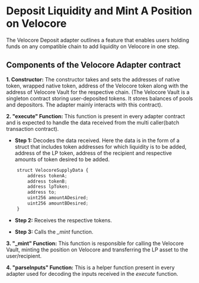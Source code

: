 # Deposit Liquidity and Mint A Position on Velocore

The Velocore Deposit adapter outlines a feature that enables users holding funds on any compatible chain to add liquidity on Velocore in one step.  

## Components of the Velocore Adapter contract

**1. Constructor:** The constructor takes and sets the addresses of native token, wrapped native token, address of the Velocore token along with the address of Velocore Vault for the respective chain. (The Velocore Vault is a singleton contract storing user-deposited tokens. It stores balances of pools and depositors. The adapter mainly interacts with this contract).

**2. "execute" Function:** This function is present in every adapter contract and is expected to handle the data received from the multi caller(batch transaction contract).

- **Step 1:** Decodes the data received. Here the data is in the form of a struct that includes token addresses for which liquidity is to be added, address of the LP token, address of the recipient and respective amounts of token desired to be added.

```javascript
    struct VelocoreSupplyData {
        address tokenA;
        address tokenB;
        address lpToken;
        address to;
        uint256 amountADesired;
        uint256 amountBDesired;
    }
```

- **Step 2:** Receives the respective tokens.

- **Step 3:** Calls the *_mint* function.

**3. "_mint" Function:** This function is responsible for calling the Velocore Vault, minting the position on Velocore and transferring the LP asset to the user/recipient.

**4. "parseInputs" Function:** This is a helper function present in every adapter used for decoding the inputs received in the *execute* function. 
